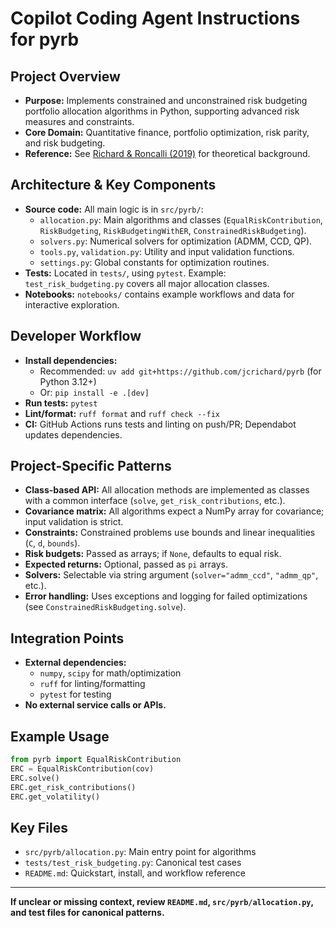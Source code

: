 # Copilot Coding Agent Instructions for pyrb

## Project Overview
- **Purpose:** Implements constrained and unconstrained risk budgeting portfolio allocation algorithms in Python, supporting advanced risk measures and constraints.
- **Core Domain:** Quantitative finance, portfolio optimization, risk parity, and risk budgeting.
- **Reference:** See [Richard & Roncalli (2019)](https://papers.ssrn.com/sol3/papers.cfm?abstract_id=3331184) for theoretical background.

## Architecture & Key Components
- **Source code:** All main logic is in `src/pyrb/`:
  - `allocation.py`: Main algorithms and classes (`EqualRiskContribution`, `RiskBudgeting`, `RiskBudgetingWithER`, `ConstrainedRiskBudgeting`).
  - `solvers.py`: Numerical solvers for optimization (ADMM, CCD, QP).
  - `tools.py`, `validation.py`: Utility and input validation functions.
  - `settings.py`: Global constants for optimization routines.
- **Tests:** Located in `tests/`, using `pytest`. Example: `test_risk_budgeting.py` covers all major allocation classes.
- **Notebooks:** `notebooks/` contains example workflows and data for interactive exploration.

## Developer Workflow
- **Install dependencies:**
  - Recommended: `uv add git+https://github.com/jcrichard/pyrb` (for Python 3.12+)
  - Or: `pip install -e .[dev]`
- **Run tests:** `pytest`
- **Lint/format:** `ruff format` and `ruff check --fix`
- **CI:** GitHub Actions runs tests and linting on push/PR; Dependabot updates dependencies.

## Project-Specific Patterns
- **Class-based API:** All allocation methods are implemented as classes with a common interface (`solve`, `get_risk_contributions`, etc.).
- **Covariance matrix:** All algorithms expect a NumPy array for covariance; input validation is strict.
- **Constraints:** Constrained problems use bounds and linear inequalities (`C`, `d`, `bounds`).
- **Risk budgets:** Passed as arrays; if `None`, defaults to equal risk.
- **Expected returns:** Optional, passed as `pi` arrays.
- **Solvers:** Selectable via string argument (`solver="admm_ccd"`, `"admm_qp"`, etc.).
- **Error handling:** Uses exceptions and logging for failed optimizations (see `ConstrainedRiskBudgeting.solve`).

## Integration Points
- **External dependencies:**
  - `numpy`, `scipy` for math/optimization
  - `ruff` for linting/formatting
  - `pytest` for testing
- **No external service calls or APIs.**

## Example Usage
```python
from pyrb import EqualRiskContribution
ERC = EqualRiskContribution(cov)
ERC.solve()
ERC.get_risk_contributions()
ERC.get_volatility()
```

## Key Files
- `src/pyrb/allocation.py`: Main entry point for algorithms
- `tests/test_risk_budgeting.py`: Canonical test cases
- `README.md`: Quickstart, install, and workflow reference

---
**If unclear or missing context, review `README.md`, `src/pyrb/allocation.py`, and test files for canonical patterns.**

